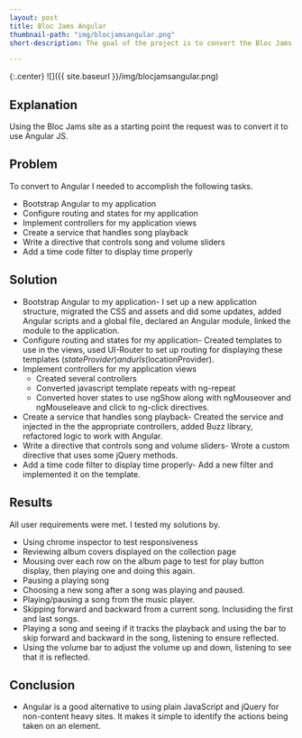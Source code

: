```yaml
---
layout: post
title: Bloc Jams Angular
thumbnail-path: "img/blocjamsangular.png"
short-description: The goal of the project is to convert the Bloc Jams site to an Angular application.

---
```


{:.center}
![]({{ site.baseurl }}/img/blocjamsangular.png)

## Explanation

Using the Bloc Jams site as a starting point the request was to convert it to use Angular JS.

## Problem

To convert to Angular I needed to accomplish the following tasks.
* Bootstrap Angular to my application
* Configure routing and states for my application
* Implement controllers for my application views
* Create a service that handles song playback
* Write a directive that controls song and volume sliders
* Add a time code filter to display time properly

## Solution

* Bootstrap Angular to my application- I set up a new application structure, migrated the CSS and assets and did some updates, added Angular scripts and a global file, declared an Angular module, linked the module to the application.  
* Configure routing and states for my application- Created templates to use in the views, used UI-Router to set up routing for displaying these templates ($stateProvider) and urls ($locationProvider).
* Implement controllers for my application views
  * Created several controllers
  * Converted javascript template repeats with ng-repeat
  * Converted hover states to use ngShow along with ngMouseover and ngMouseleave and click to ng-click directives.
* Create a service that handles song playback- Created the service and injected in the the appropriate controllers, added Buzz library, refactored logic to work with Angular.
* Write a directive that controls song and volume sliders- Wrote a custom directive that uses some jQuery methods.
* Add a time code filter to display time properly- Add a new filter and implemented it on the template.

## Results
All user requirements were met. I tested my solutions by.
* Using chrome inspector to test responsiveness
* Reviewing album covers displayed on the collection page
* Mousing over each row on the album page to test for play button display, then playing one and doing this again.
* Pausing a playing song
* Choosing a new song after a song was playing and paused.
* Playing/pausing a song from the music player.
* Skipping forward and backward from a current song. Inclusiding the first and last songs.
* Playing a song and seeing if it tracks the playback and using the bar to skip forward and backward in the song, listening to ensure reflected.
* Using the volume bar to adjust the volume up and down, listening to see that it is reflected.

## Conclusion
* Angular is a good alternative to using plain JavaScript and jQuery for non-content heavy sites. It makes it simple to identify the actions being taken on an element.
